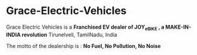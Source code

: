 # Grace-Electric-Vehicles
Grace Electric Vehicles is a  **Franchised EV dealer of JOY<sub>eBIKE</sub> , a MAKE-IN-INDIA revolution**   Tirunelveli, TamilNadu, India

The motto of the dealership is :
 **No Fuel, No Pollution, No Noise**
